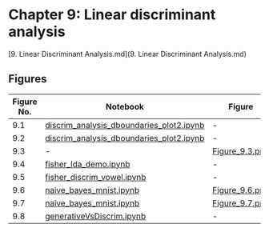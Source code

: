 
# Chapter 9: Linear discriminant analysis

[9. Linear Discriminant Analysis.md](9. Linear Discriminant Analysis.md)

## Figures

|Figure No. | Notebook | Figure |
|--|--|--|
| 9.1 | [discrim_analysis_dboundaries_plot2.ipynb](discrim_analysis_dboundaries_plot2.ipynb) | - |
| 9.2 | [discrim_analysis_dboundaries_plot2.ipynb](discrim_analysis_dboundaries_plot2.ipynb) | - |
| 9.3 | - | [Figure_9.3.png](https://github.com/probml/pml-book/blob/main/book1-figures/Figure_9.3.png)<br/> |
| 9.4 | [fisher_lda_demo.ipynb](fisher_lda_demo.ipynb) | - |
| 9.5 | [fisher_discrim_vowel.ipynb](fisher_discrim_vowel.ipynb) | - |
| 9.6 | [naive_bayes_mnist.ipynb](naive_bayes_mnist.ipynb) | [Figure_9.6.png](https://github.com/probml/pml-book/blob/main/book1-figures/Figure_9.6.png)<br/> |
| 9.7 | [naive_bayes_mnist.ipynb](naive_bayes_mnist.ipynb) | [Figure_9.7.png](https://github.com/probml/pml-book/blob/main/book1-figures/Figure_9.7.png)<br/> |
| 9.8 | [generativeVsDiscrim.ipynb](generativeVsDiscrim.ipynb) | - |
